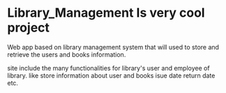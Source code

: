 # Library_Management Is very cool project
Web app based on library management system that will used to store and retrieve the users and books information. 

site include the many functionalities for library's user and employee of library.
like store information about user and books isue date return date etc.
